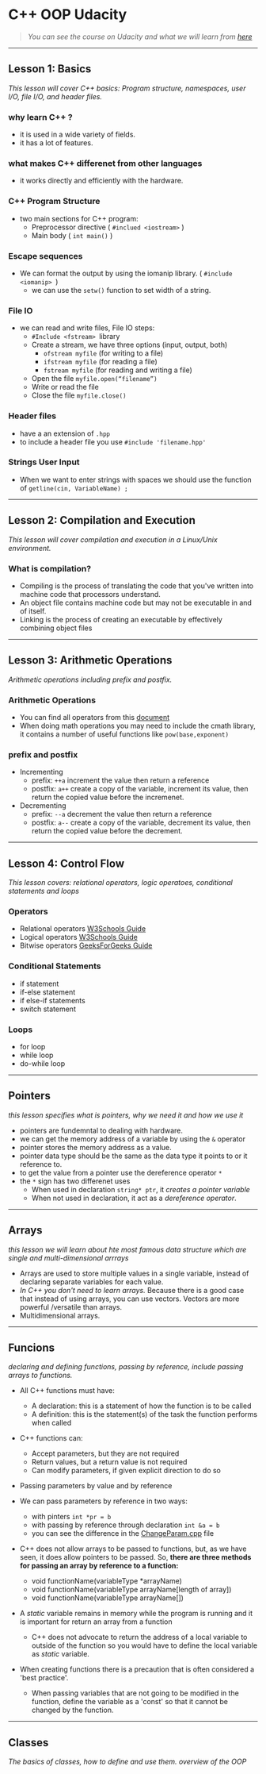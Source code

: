 # C++ OOP Udacity

> *You can see the course on Udacity and what we will learn from [here](https://www.udacity.com/course/c-for-programmers--ud210)*

---
## Lesson 1: Basics

*This lesson will cover C++ basics: Program structure, namespaces, user I/O, file I/O, and header files.*


### why learn C++ ?

- it is used in a wide variety of fields.
- it has a lot of features.

### what makes C++ differenet from other languages

- it works directly and efficiently with the hardware.


### C++ Program Structure

- two main sections for C++ program:
  - Preprocessor directive ( `#inclued <iostream>` )
  - Main body ( `int main()` )


### Escape sequences
- We can format the output by using the iomanip library. ( `#include <iomanip> `)
  - we can use the ` setw() ` function to set width of a string.

### File IO
- we can read and write files, File IO steps:
  - `#Include <fstream> `library 
  - Create a stream, we have three options (input, output, both)
      - `ofstream myfile` (for writing to a file)
      - `ifstream myfile` (for reading a file)
      - `fstream myfile`  (for reading and writing a file)
  - Open the file  `myfile.open(“filename”) `
  - Write or read the file
  - Close the file `myfile.close()`


###  Header files
- have a an extension of `.hpp`
- to include a header file you use `#include 'filename.hpp'`


### Strings User Input
- When we want to enter strings with spaces we should use the function of `getline(cin, VariableName) ;`

---
## Lesson 2: Compilation and Execution

*This lesson will cover compilation and execution in a Linux/Unix environment.*

### What is compilation?
- Compiling is the process of translating the code that you've written into machine code that processors understand.
- An object file contains machine code but may not be executable in and of itself.
- Linking is the process of creating an executable by effectively combining object files

---
## Lesson 3: Arithmetic Operations

*Arithmetic operations including prefix and postfix.*

### Arithmetic Operations 
- You can find all operators from this [document](http://www.cplusplus.com/doc/tutorial/operators/)
- When doing math operations you may need to include the cmath library, it contains a number of useful functions like `pow(base,exponent) `

### prefix and postfix
- Incrementing
  - prefix: `++a` increment the value then return a reference 
  - postfix: `a++` create a copy of the variable, increment its value, then return the copied value before the incremenet.
- Decrementing
  - prefix: `--a` decrement the value then return a reference 
  - postfix: `a--` create a copy of the variable, decrement its value, then return the copied value before the decrement.

---
## Lesson 4: Control Flow
*This lesson covers: relational operators, logic operatoes, conditional statements and loops*

### Operators
- Relational operators [W3Schools Guide](https://www.w3schools.com/cpp/cpp_operators_comparison.asp)
- Logical operators [W3Schools Guide](https://www.w3schools.com/cpp/cpp_operators_logical.asp)
- Bitwise operators [GeeksForGeeks Guide](https://www.geeksforgeeks.org/bitwise-operators-in-c-cpp/)

### Conditional Statements
- if statement
- if-else statement
- if else-if statements
- switch statement


### Loops
- for loop
- while loop
- do-while loop

---
## Pointers
*this lesson specifies what is pointers, why we need it and how we use it*

- pointers are fundemntal to dealing with hardware.
- we can get the memory address of a variable by using the `&` operator
- pointer stores the memory address as a value.
- pointer data type should be the same as the data type it points to or it reference to.
- to get the value from a pointer use the dereference operator `*`
- the `*` sign has two differenet uses 
  - When used in declaration `string* ptr`, it *creates a pointer variable*
  - When not used in declaration, it act as a *dereference operator*.

---
## Arrays
*this lesson we will learn about hte most famous data structure which are single and multi-dimensional arrrays*

- Arrays are used to store multiple values in a single variable, instead of declaring separate variables for each value.
- *In C++ you don't need to learn arrays.* Because there is a good case that instead of using arrays, you can use vectors. Vectors are more powerful /versatile than arrays.
- Multidimensional arrays.

---
## Funcions
*declaring and defining functions, passing by reference, include passing arrays to functions.*

- All C++ functions must have:
  - A declaration: this is a statement of how the function is to be called
  - A definition: this is the statement(s) of the task the function performs when called


- C++ functions can:
  - Accept parameters, but they are not required
  - Return values, but a return value is not required
  - Can modify parameters, if given explicit direction to do so
- Passing parameters by value and by reference
- We can pass parameters by reference in two ways:
  - with pinters `int *pr = b`
  - with passing by reference through declaration `int &a = b`
  - you can see the difference in the [ChangeParam.cpp](https://github.com/muhamedyoussry/CPP-OOP-Udacity/blob/main/Lesson%207%20Quizes/ChangeParam.cpp) file

- C++ does not allow arrays to be passed to functions, but, as we have seen, it does allow pointers to be passed. So, **there are three methods for passing an array by reference to a function:**
  - void functionName(variableType *arrayName)
  - void functionName(variableType arrayName[length of array])
  - void functionName(variableType arrayName[])

- A *static* variable remains in memory while the program is running and it is important for return an array from a function
  - C++ does not advocate to return the address of a local variable to outside of the function so you would have to define the local variable as *static* variable.
- When creating functions there is a precaution that is often considered a 'best practice'.
  - When passing variables that are not going to be modified in the function, define the variable as a 'const' so that it cannot be changed by the function.

--- 
## Classes
*The basics of classes, how to define and use them. overview of the OOP*

